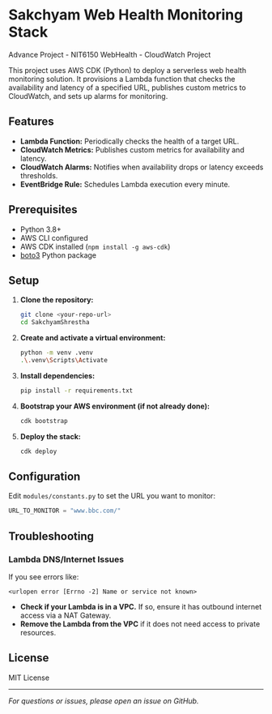 # Sakchyam Web Health Monitoring Stack

Advance Project - NIT6150
WebHealth - CloudWatch Project

This project uses AWS CDK (Python) to deploy a serverless web health monitoring solution. It provisions a Lambda function that checks the availability and latency of a specified URL, publishes custom metrics to CloudWatch, and sets up alarms for monitoring.

## Features

- **Lambda Function:** Periodically checks the health of a target URL.
- **CloudWatch Metrics:** Publishes custom metrics for availability and latency.
- **CloudWatch Alarms:** Notifies when availability drops or latency exceeds thresholds.
- **EventBridge Rule:** Schedules Lambda execution every minute.

## Prerequisites

- Python 3.8+
- AWS CLI configured
- AWS CDK installed (`npm install -g aws-cdk`)
- [boto3](https://pypi.org/project/boto3/) Python package

## Setup

1. **Clone the repository:**
    ```sh
    git clone <your-repo-url>
    cd SakchyamShrestha
    ```

2. **Create and activate a virtual environment:**
    ```sh
    python -m venv .venv
    .\.venv\Scripts\Activate
    ```

3. **Install dependencies:**
    ```sh
    pip install -r requirements.txt
    ```

4. **Bootstrap your AWS environment (if not already done):**
    ```sh
    cdk bootstrap
    ```

5. **Deploy the stack:**
    ```sh
    cdk deploy
    ```

## Configuration

Edit `modules/constants.py` to set the URL you want to monitor:
```python
URL_TO_MONITOR = "www.bbc.com/"
```

## Troubleshooting

### Lambda DNS/Internet Issues

If you see errors like:
```
<urlopen error [Errno -2] Name or service not known>
```
- **Check if your Lambda is in a VPC.** If so, ensure it has outbound internet access via a NAT Gateway.
- **Remove the Lambda from the VPC** if it does not need access to private resources.

## License

MIT License

---

*For questions or issues, please open an issue on GitHub.*